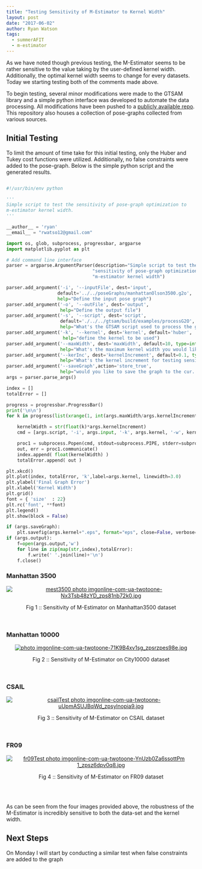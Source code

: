 ```yaml
---
title: "Testing Sensitivity of M-Estimator to Kernel Width"
layout: post
date: "2017-06-02"
author: Ryan Watson 
tags:
  - summerAFIT
  - m-estimator
---
```


As we have noted though previous testing, the M-Estimator seems to be rather sensitive to the
value taking by the user-defined kernel width. Additionally, the optimal kernel width seems to 
change for every datasets. Today we starting testing both of the comments made above.

To begin testing, several minor modifications were made to the GTSAM library and a simple python interface was developed to automate the data processing. All modifications have been pushed to a [publicly available repo](https://github.com/watsonryan/summerAFIT). This repository 
also houses a collection of pose-graphs collected from various sources.

## Initial Testing

To limit the amount of time take for this initial testing, only the Huber and Tukey 
cost functions were utilized. Additionally, no false constraints were added to the 
pose-graph. Below is the simple python script and the generated results.

~~~python

#!/usr/bin/env python 

'''
Simple script to test the sensitivity of pose-graph optimization to 
m-estimator kernel width.
'''

__author__ = 'ryan'
__email__ = "rwatso12@gmail.com"

import os, glob, subprocess, progressbar, argparse
import matplotlib.pyplot as plt

# Add command line interface
parser = argparse.ArgumentParser(description="Simple script to test the "
                                "sensitivity of pose-graph optimization to"   
                                "m-estimator kernel width")

parser.add_argument('-i', '--inputFile', dest='input', 
                   default='../../poseGraphs/manhattanOlson3500.g2o', 
                   help="Define the input pose graph")
parser.add_argument('-o', '--outFile', dest='output', 
                    help="Define the output file")
parser.add_argument('-s', '--script', dest='script', 
                    default='./../../gtsam/build/examples/processG2O', 
                    help="What's the GTSAM script used to process the graph")
parser.add_argument('-k', '--kernel', dest='kernel', default='huber',
                     help="define the kernel to be used")
parser.add_argument('--maxWidth', dest='maxWidth', default=10, type=int,
                    help="What's the maximum kernel width you would like to test?")
parser.add_argument('--kerInc', dest='kernelIncrement', default=0.1, type=float,
                    help="What's the kernel increment for testing sensivity?")
parser.add_argument('--saveGraph',action='store_true', 
                    help="would you like to save the graph to the cur. dir.?")
args = parser.parse_args()

index = []
totalError = []

progress = progressbar.ProgressBar()
print('\n\n')
for k in progress(list(xrange(1, int(args.maxWidth/args.kernelIncrement)))):

    kernelWidth = str(float(k)*args.kernelIncrement)
    cmd = [args.script, '-i', args.input, '-k', args.kernel, '-w', kernelWidth]

    proc1 = subprocess.Popen(cmd, stdout=subprocess.PIPE, stderr=subprocess.PIPE)
    out, err = proc1.communicate()
    index.append( float(kernelWidth) )    
    totalError.append( out )

plt.xkcd() 
plt.plot(index, totalError, 'k',label=args.kernel, linewidth=3.0)
plt.ylabel('Final Graph Error')
plt.xlabel('Kernel Width')
plt.grid()
font = { 'size'  : 22}
plt.rc('font', **font)
plt.legend()
plt.show(block = False)

if (args.saveGraph):
    plt.savefig(args.kernel+".eps", format="eps", close=False, verbose=True)
if (args.output):
    f=open(args.output,'w')
    for line in zip(map(str,index),totalError):
        f.write(' '.join(line)+'\n')
    f.close()

~~~


### Manhattan 3500 

<p align="center">
<a href="http://s1347.photobucket.com/user/rwatso12/media/imgonline-com-ua-twotoone-Nx3Tsb48zYD_zps81nb72k0.jpg.html" target="_blank"><img src="http://i1347.photobucket.com/albums/p701/rwatso12/imgonline-com-ua-twotoone-Nx3Tsb48zYD_zps81nb72k0.jpg" border="0" alt="mest3500 photo imgonline-com-ua-twotoone-Nx3Tsb48zYD_zps81nb72k0.jpg"/></a>
</p>
<p align="center">
Fig 1 :: Sensitivity of M-Estimator on Manhattan3500 dataset  
</p>
<br>


### Manhattan 10000

<p align="center">
<a href="http://s1347.photobucket.com/user/rwatso12/media/imgonline-com-ua-twotoone-71K9B4xv1sg_zpsrzpes98e.jpg.html" target="_blank"><img src="http://i1347.photobucket.com/albums/p701/rwatso12/imgonline-com-ua-twotoone-71K9B4xv1sg_zpsrzpes98e.jpg" border="0" alt=" photo imgonline-com-ua-twotoone-71K9B4xv1sg_zpsrzpes98e.jpg"/></a>
</p>
<p align="center">
Fig 2 :: Sensitivity of M-Estimator on City10000 dataset  
</p>
<br>



### CSAIL

<p align="center">
<a href="http://s1347.photobucket.com/user/rwatso12/media/imgonline-com-ua-twotoone-uUpmASUJBqWd_zpsylnopia9.jpg.html" target="_blank"><img src="http://i1347.photobucket.com/albums/p701/rwatso12/imgonline-com-ua-twotoone-uUpmASUJBqWd_zpsylnopia9.jpg" border="0" alt="csailTest photo imgonline-com-ua-twotoone-uUpmASUJBqWd_zpsylnopia9.jpg"/></a>
</p>
<p align="center">
Fig 3 :: Sensitivity of M-Estimator on CSAIL dataset  
</p>
<br>


### FR09

<p align="center">
<a href="http://s1347.photobucket.com/user/rwatso12/media/imgonline-com-ua-twotoone-YnUzb0Za6ssottPm%201_zpsz6dpv0q8.jpg.html" target="_blank"><img src="http://i1347.photobucket.com/albums/p701/rwatso12/imgonline-com-ua-twotoone-YnUzb0Za6ssottPm%201_zpsz6dpv0q8.jpg" border="0" alt="fr09Test photo imgonline-com-ua-twotoone-YnUzb0Za6ssottPm 1_zpsz6dpv0q8.jpg"/></a>
</p>
<p align="center">
Fig 4 :: Sensitivity of M-Estimator on FR09 dataset  
</p>
<br>
<br> 


As can be seen from the four images provided above, the robustness of the M-Estimator is incredibly 
sensitive to both the data-set and the kernel width.

## Next Steps 

On Monday I will start by conducting a similar test when false constraints are added to the graph



